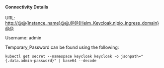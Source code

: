 



#### Connectivity Details

URL:
[http://@@{instance_name}@@.@@{Helm_Keycloak.nipio_ingress_domain}@@](http://@@{instance_name}@@.@@{Helm_Keycloak.nipio_ingress_domain}@@)

Username: admin

Temporary_Password can be found using the following:

`kubectl get secret --namespace keycloak keycloak -o jsonpath="{.data.admin-password}" | base64 --decode`
